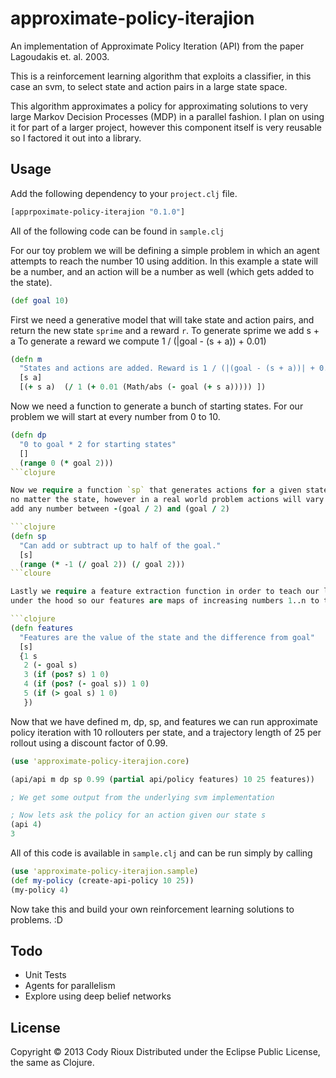 # approximate-policy-iterajion

An implementation of Approximate Policy Iteration (API) from the paper Lagoudakis et. al. 2003.

This is a reinforcement learning algorithm that exploits a classifier, in this case an svm, to select
state and action pairs in a large state space.

This algorithm approximates a policy for approximating solutions to very large Markov Decision Processes (MDP)
in a parallel fashion. I plan on using it for part of a larger project, however this component itself is
very reusable so I factored it out into a library.

## Usage

Add the following dependency to your `project.clj` file.

```clojure
[apprpoximate-policy-iterajion "0.1.0"]
```

All of the following code can be found in `sample.clj`

For our toy problem we will be defining a simple problem in which an agent attempts to reach the number 10 using addition.
In this example a state will be a number, and an action will be a number as well (which gets added to the state).

```clojure
(def goal 10)
```

First we need a generative model that will take state and action pairs, and return the new state `sprime` and a reward `r`.
To generate sprime we add s + a
To generate a reward we compute 1 / (|goal - (s + a)\) + 0.01)

```clojure
(defn m
  "States and actions are added. Reward is 1 / (|(goal - (s + a))| + 0.01)"
  [s a]
  [(+ s a)  (/ 1 (+ 0.01 (Math/abs (- goal (+ s a))))) ])
```

Now we need a function to generate a bunch of starting states. For our problem we will start at every number from
0 to 10.

```clojure
(defn dp
  "0 to goal * 2 for starting states"
  []
  (range 0 (* goal 2)))
```clojure

Now we require a function `sp` that generates actions for a given state. In this example actions available are the same
no matter the state, however in a real world problem actions will vary by state. In this case we will allow the user to
add any number between -(goal / 2) and (goal / 2)

```clojure
(defn sp
  "Can add or subtract up to half of the goal."
  [s]
  (range (* -1 (/ goal 2)) (/ goal 2)))
```cloure

Lastly we require a feature extraction function in order to teach our learner. approximate-policy-iterajion uses svm-clj
under the hood so our features are maps of increasing numbers 1..n to the feature value.

```clojure
(defn features
  "Features are the value of the state and the difference from goal"
  [s]
  {1 s
   2 (- goal s)
   3 (if (pos? s) 1 0)
   4 (if (pos? (- goal s)) 1 0)
   5 (if (> goal s) 1 0)
   })
```

Now that we have defined m, dp, sp, and features we can run approximate policy iteration with 10 rollouters per state,
 and a trajectory length of 25 per rollout using a discount factor of 0.99.

```clojure
(use 'approximate-policy-iterajion.core)

(api/api m dp sp 0.99 (partial api/policy features) 10 25 features))

; We get some output from the underlying svm implementation

; Now lets ask the policy for an action given our state s
(api 4)
3
```

All of this code is available in `sample.clj` and can be run simply by calling

```clojure
(use 'approximate-policy-iterajion.sample)
(def my-policy (create-api-policy 10 25))
(my-policy 4)
```

Now take this and build your own reinforcement learning solutions to problems. :D

## Todo
* Unit Tests
* Agents for parallelism
* Explore using deep belief networks

## License

Copyright © 2013 Cody Rioux
Distributed under the Eclipse Public License, the same as Clojure.
